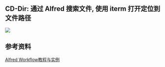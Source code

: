 ## CD-Dir: 通过 Alfred 搜索文件, 使用 iterm 打开定位到文件路径


![](https://i.loli.net/2018/07/27/5b5b2e9d150e5.gif)

## 参考资料
[Alfred Workflow教程与实例](https://github.com/stidio/Alfred-Workflow)

